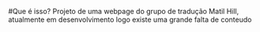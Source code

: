 #Que é isso?
    Projeto de uma webpage do grupo de tradução Matil Hill, atualmente em desenvolvimento logo existe uma grande falta de conteudo 